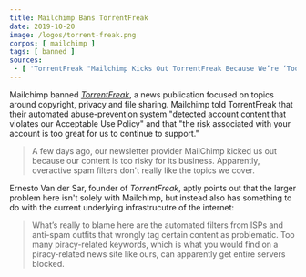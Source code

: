 ```yaml
---
title: Mailchimp Bans TorrentFreak
date: 2019-10-20
image: /logos/torrent-freak.png
corpos: [ mailchimp ]
tags: [ banned ]
sources:
 - [ 'TorrentFreak "Mailchimp Kicks Out TorrentFreak Because We’re ‘Too Risky’" by Ernesto Van der Sar (20 Oct 2019)', 'torrentfreak.com/mailchimp-kicks-out-torrentfreak-because-too-risky-191020/' ]
---
```


Mailchimp banned [_TorrentFreak_](https://torrentfreak.com/about/), a news
publication focused on topics around copyright, privacy and file sharing.
Mailchimp told TorrentFreak that their automated abuse-prevention system
"detected account content that violates our Acceptable Use Policy" and that
"the risk associated with your account is too great for us to continue to
support."

> A few days ago, our newsletter provider MailChimp kicked us out because our
> content is too risky for its business. Apparently, overactive spam filters
> don't really like the topics we cover. 

Ernesto Van der Sar, founder of _TorrentFreak_, aptly points out that the
larger problem here isn't solely with Mailchimp, but instead also has something
to do with the current underlying infrastrucutre of the internet:

> What’s really to blame here are the automated filters from ISPs and anti-spam
> outfits that wrongly tag certain content as problematic. Too many
> piracy-related keywords, which is what you would find on a piracy-related
> news site like ours, can apparently get entire servers blocked.
